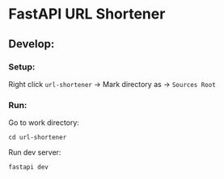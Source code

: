 # FastAPI URL  Shortener

## Develop:

### Setup:

Right click `url-shortener` -> Mark directory as -> `Sources Root`



### Run:

Go to work directory:
```shell
cd url-shortener
```

Run dev server:
```shell
fastapi dev
```